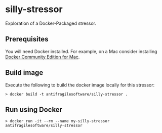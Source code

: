 # silly-stressor

Exploration of a Docker-Packaged stressor.

## Prerequisites

You will need Docker installed. For example, on a Mac consider installing [Docker Community Edition for Mac](https://store.docker.com/editions/community/docker-ce-desktop-mac).


## Build image

Execute the following to build the docker image locally for this stressor:

```shell
> docker build -t antifragilesoftware/silly-stressor .
```

## Run using Docker

```shell
> docker run -it --rm --name my-silly-stressor antifragilesoftware/silly-stressor
```
